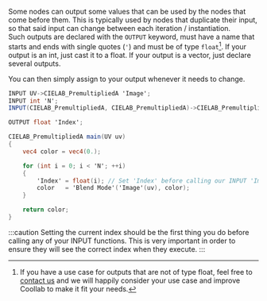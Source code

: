 
Some nodes can output some values that can be used by the nodes that come before them. This is typically used by nodes that duplicate their input, so that said input can change between each iteration / instantiation.<br/>
Such outputs are declared with the `OUTPUT` keyword, must have a name that starts and ends with single quotes (`'`) and must be of type `float`[^1]. If your output is an int, just cast it to a float. If your output is a vector, just declare several outputs.

[^1]: If you have a use case for outputs that are not of type float, feel free to [contact us](https://github.com/CoolLibs/Lab/issues/new?assignees=&labels=enhancement%2Ctriage&template=feature-suggestion.yaml&title=%5BFeature%5D+) and we will happily consider your use case and improve Coollab to make it fit your needs.

You can then simply assign to your output whenever it needs to change.

```glsl title="Render N Times.clbnode"
INPUT UV->CIELAB_PremultipliedA 'Image';
INPUT int 'N';
INPUT(CIELAB_PremultipliedA, CIELAB_PremultipliedA)->CIELAB_PremultipliedA 'Blend Mode';

OUTPUT float 'Index';

CIELAB_PremultipliedA main(UV uv)
{
    vec4 color = vec4(0.);

    for (int i = 0; i < 'N'; ++i)
    {
        'Index' = float(i); // Set 'Index' before calling our INPUT 'Image' function that might depend on that 'Index'.
        color   = 'Blend Mode'('Image'(uv), color);
    }

    return color;
}
```

:::caution
Setting the current index should be the first thing you do before calling any of your INPUT functions. This is very important in order to ensure they will see the correct index when they execute.
:::